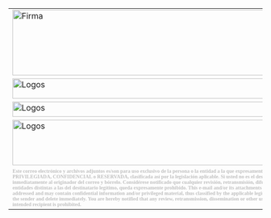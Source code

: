 <table border-collapse:collapse>
	<tr>
		<td colspan="6">
				<img width=700 height=130 src="Firma_Erick_2022_archivos/image002.jpg" alt=Firma>
  		</td>
 	</tr>
 	<tr>
		<td>
				<a href="https://www.excelform.mx/">
				<img src="https://www.dropbox.com/s/aign9n93dnkfapg/image003.jpg?raw=1" width=500 height=40 alt=Logos>
				</a>													      
  		</td>
  		<td>											      
				<a href="https://www.facebook.com/ExcelFormMX">
				<img width=35 height=40 src="https://www.dropbox.com/s/mw0kjvg9516hhmh/image005.png?raw=1" alt=Logos>
				</a>
  		</td>
  		<td>
				<a href="https://twitter.com/ExcelForm_GL">
				<img width=35 height=40 src="https://www.dropbox.com/s/njl9jmcujlbbrtx/image007.png?raw=1" alt=Logos>
				</a>
  		</td>
  		<td>
				<a href="https://www.instagram.com/excelformmx/">
				<img width=35 height=40 src="https://www.dropbox.com/s/q4rw60wkzfxadf8/image009.png?raw=1" alt=Logos>
				</a>
  		</td>
  		<td>
				<a href="https://www.linkedin.com/company/excelform/">
				<img width=35 height=40 src="https://www.dropbox.com/s/cf3llc5h9pnm3mp/image011.png?raw=1" alt=Logos>
				</a>
  		</td>
  		<td>
				<a href="https://www.youtube.com/channel/UCDW0yZ_W-Z7VBCEYZwaTsdg">
				<img width=35 height=40 src="https://www.dropbox.com/s/73ct38vy881l73f/image013.png?raw=1" alt=Logos>
				</a>
  		</td>
 	</tr>
 	<tr>
  		<td colspan="6">
				<img width=700 height=30 src="https://www.dropbox.com/s/fqkjziuy0pzva5f/image015.jpg?raw=1" alt=Logos>
  		</td>
 	</tr>
 	<tr>
  		<td colspan="6">
				<img width=700 height=90 src="https://www.dropbox.com/s/72ak8o6khpsu4xl/image017.jpg?raw=1" alt=Logos>
  		</td>
 	</tr>
 	<tr>
  		<td colspan="6"><b>
				<span style='font-size:7.5pt;font-family:"Times New Roman",serif;mso-fareast-font-family:"Times New Roman";color:silver'>
				Este correo
				  electrónico y archivos adjuntos es/son para uso exclusivo de la persona o la
				  entidad a la que expresamente se le ha enviado, y puede contener información
				  PRIVILEGIADA, CONFIDENCIAL o RESERVADA, clasificada así por la legislación
				  aplicable. Si usted no es el destinatario legítimo del mismo, por favor
				  repórtelo inmediatamente al originador del correo y bórrelo. Considérese
				  notificado que cualquier revisión, retransmisión, difusión o cualquier otro
				  uso de este correo, por personas o entidades distintas a las del destinatario
				  legítimo, queda expresamente prohibido. This e-mail and/or its attachments
				  is/are intended only for the person or entity to which it is addressed and
				  may contain confidential information and/or privileged material, thus classified
				  by the applicable legislation. If you are not intended recipient, please
				  notify it to the sender and delete immediately. You are hereby notified that
				  any review, retransmission, dissemination or other use of this e-mail by
				  persons or entities other than the intended recipient is prohibited.
				</span></b>
  		</td>
 	</tr>
</table>
